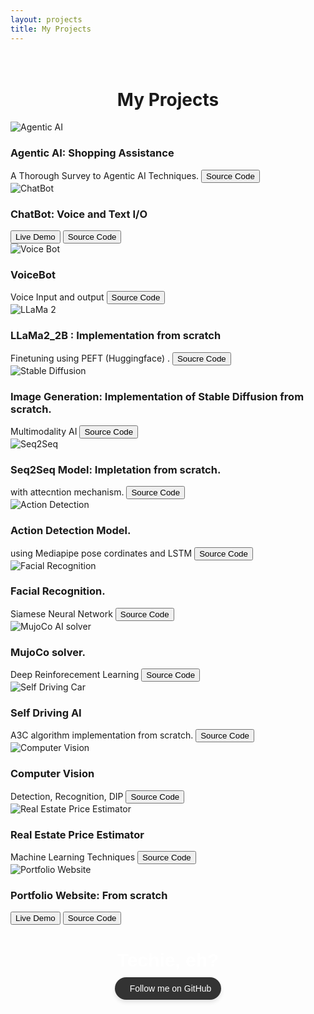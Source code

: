 ```yaml
---
layout: projects
title: My Projects
---
```

<head>
	<link rel="stylesheet" type="text/css" href="css/project_style.css" />
	<link rel="stylesheet" type="text/css" href="css/project_component.css" />
		<!-- Modernizr is used for flexbox fallback -->
	<script src="js/modernizr.custom.js"></script>

</head>
<div class="view">
	<div class="my__suggestion"><center><h1><br>My Projects</h1></center><div>
		<section class="grid">
			<div class="product">
				<div class="product__info">
					<img class="product__image" src="images/projects/agentic_ai.jpeg" alt="Agentic AI" />
					<h3 class="product__title">Agentic AI: Shopping Assistance</h3>
					<span class="product__author highlight">A Thorough Survey to Agentic AI Techniques.</span>
					<button class="action action--button" onclick="window.open('https://github.com/harshit4032/Agentic_LLM-for-Shopping')"><i class="fa fa-code"></i><span class="action__text">Source Code</span></button>
				</div>
			</div>
			<div class="product">
				<div class="product__info">
					<img class="product__image" src="images/projects/chatbot.png" alt="ChatBot" />
					<h3 class="product__title">ChatBot: Voice and Text I/O</h3>
                    <div class="button-group">
                    <!-- Live Demo Button -->
                    <button class="action--button" onclick="window.open('https://harsh4032multimodelbot.streamlit.app')">
                        <i class="fa fa-external-link-alt"></i>
                        <span class="action__text">Live Demo</span>
                    </button>
                    <!-- Source Code Button -->
                    <button class="action--button" onclick="window.open('https://github.com/harshit4032/chatbot')">
                        <i class="fa fa-code"></i>
                        <span class="action__text">Source Code</span>
                    </button>
                    </div>
				</div>
			</div>
			<div class="product">
				<div class="product__info">
					<img class="product__image" src="images/projects/voicebot.jpg" alt="Voice Bot" />
					<h3 class="product__title">VoiceBot</h3>
					<span class="product__author highlight">Voice Input and output</span>
					<button class="action action--button" onclick="window.open('https://github.com/harshit4032/Voice-Bot')"><i class="fa fa-code"></i><span class="action__text">Source Code</span></button>
				</div>
			</div>
			<div class="product">
				<div class="product__info">
					<img class="product__image" src="images/projects/llama_2.jpg" alt="LLaMa 2" />
					<h3 class="product__title">LLaMa2_2B : Implementation from scratch</h3>
					<span class="product__author highlight">Finetuning using PEFT (Huggingface) .</span>
					<button class="action action--button" onclick="window.open('https://github.com/harshit4032/App_llama_2_7B')"><i class="fa fa-code"></i><span class="action__text">Soucre Code</span></button>
				</div>
			</div>
			<div class="product">
				<div class="product__info">
					<img class="product__image" src="images/projects/SD.png" alt="Stable Diffusion" />
					<h3 class="product__title">Image Generation: Implementation of Stable Diffusion from scratch.</h3>
					<span class="product__author highlight">Multimodality AI</span>
					<button class="action action--button" onclick="window.open('https://github.com/harshit4032/Stable-Diffusion-Model')"><i class="fa fa-code"></i><span class="action__text">Source Code</span></button>
				</div>
			</div>
            <div class="product">
				<div class="product__info">
					<img class="product__image" src="images/projects/seq_2_seq.png" alt="Seq2Seq" />
					<h3 class="product__title">Seq2Seq Model: Impletation from scratch.</h3>
					<span class="product__author highlight">with attecntion mechanism.</span>
					<button class="action action--button" onclick="window.open('https://github.com/harshit4032/Chat_bot_seq2seq')"><i class="fa fa-code"></i><span class="action__text">Source Code</span></button>
				</div>
			</div>
            <div class="product">
				<div class="product__info">
					<img class="product__image" src="images/projects/action_detection.jpg" alt="Action Detection" />
					<h3 class="product__title">Action Detection Model.</h3>
					<span class="product__author highlight">using Mediapipe pose cordinates and LSTM</span>
					<button class="action action--button" onclick="window.open('https://github.com/harshit4032/Action_Dectection')"><i class="fa fa-code"></i><span class="action__text">Source Code</span></button>
				</div>
			</div>
            <div class="product">
				<div class="product__info">
					<img class="product__image" src="images/projects/facial_recognition.png" alt="Facial Recognition" />
					<h3 class="product__title">Facial Recognition.</h3>
					<span class="product__author highlight">Siamese Neural Network</span>
					<button class="action action--button" onclick="window.open('https://github.com/nicknochnack/FaceRecognition')"><i class="fa fa-code"></i><span class="action__text">Source Code</span></button>
				</div>
			</div>
            <div class="product">
				<div class="product__info">
					<img class="product__image" src="images/projects/mujoco.png" alt="MujoCo AI solver" />
					<h3 class="product__title">MujoCo solver.</h3>
					<span class="product__author highlight">Deep Reinforecement Learning</span>
					<button class="action action--button" onclick="window.open('https://github.com/harshit4032/MuJoCoAI')"><i class="fa fa-code"></i><span class="action__text">Source Code</span></button>
				</div>
			</div>
            <div class="product">
				<div class="product__info">
					<img class="product__image" src="images/projects/self_driving.png" alt="Self Driving Car" />
					<h3 class="product__title">Self Driving AI</h3>
					<span class="product__author highlight">A3C algorithm implementation from scratch.</span>
					<button class="action action--button" onclick="window.open('https://github.com/harshit4032/Self_Driving_Car')"><i class="fa fa-code"></i><span class="action__text">Source Code</span></button>
				</div>
			</div>
            <div class="product">
				<div class="product__info">
					<img class="product__image" src="images/projects/cv.jpg" alt="Computer Vision" />
					<h3 class="product__title">Computer Vision</h3>
					<span class="product__author highlight">Detection, Recognition, DIP</span>
					<button class="action action--button" onclick="window.open('https://github.com/harshit4032/Computer_vision')"><i class="fa fa-code"></i><span class="action__text">Source Code</span></button>
				</div>
			</div>
            <div class="product">
				<div class="product__info">
					<img class="product__image" src="images/projects/real_estate_pp.png" alt="Real Estate Price Estimator" />
					<h3 class="product__title">Real Estate Price Estimator</h3>
					<span class="product__author highlight">Machine Learning Techniques</span>
					<button class="action action--button" onclick="window.open('https://github.com/harshit4032/Real_Estate_price_website')"><i class="fa fa-code"></i><span class="action__text">Source Code</span></button>
				</div>
			</div>           
             <div class="product">
				<div class="product__info">
					<img class="product__image" src="images/projects/portfolio.jpeg.webp" alt="Portfolio Website" />
					<h3 class="product__title">Portfolio Website: From scratch</h3>
                    <div class="button-group">
                    <!-- Live Demo Button -->
                    <button class="action--button" onclick="window.open('https://harshit4032.github.io/Portfolio/')">
                        <i class="fa fa-external-link-alt"></i>
                        <span class="action__text">Live Demo</span>
                    </button>
                    <!-- Source Code Button -->
                    <button class="action--button" onclick="window.open('https://github.com/harshit4032/Portfolio')">
                        <i class="fa fa-code"></i>
                        <span class="action__text">Source Code</span>
                    </button>
                    </div>
				</div>
			</div>
    </section>
			
<!-- Centered GitHub Follow Button with 'Techie, eh?' -->
<div style="text-align: center; margin-top: 40px;">
  <p style="font-family: Arial, sans-serif; font-size: 30px; font-weight: bold; color: white; margin-bottom: 10px;">
    Techie, eh?
  </p>
  <a
    href="https://github.com/harshit4032"
    target="_self"
    rel="noopener noreferrer"
    style="
      display: inline-flex;
      align-items: center;
      background-color: #333;
      color: white;
      padding: 10px 16px;
      border-radius: 30px;
      font-family: Arial, sans-serif;
      font-size: 14px;
      text-decoration: none;
      box-shadow: 0 4px 6px rgba(0, 0, 0, 0.1);
      transition: background-color 0.3s ease;
    "
    onmouseover="this.style.backgroundColor='#24292e';"
    onmouseout="this.style.backgroundColor='#333';"
  >
    <i class="fab fa-github" style="margin-right: 8px; font-size: 16px;"></i>
    Follow me on GitHub
  </a>
</div>


</div>
</div>
